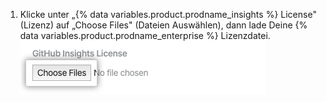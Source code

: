 1. Klicke unter „{% data variables.product.prodname_insights %} License" (Lizenz) auf „Choose Files" (Dateien Auswählen), dann lade Deine {% data variables.product.prodname_enterprise %} Lizenzdatei. ![Schaltfläche „Choose Files" (Dateien Auswählen)](/assets/images/help/insights/choose-files.png)
